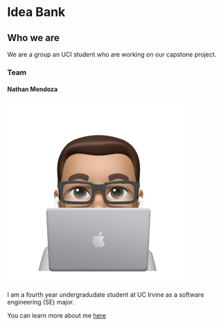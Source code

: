 # Idea Bank

## Who we are

We are a group an UCI student who are working on our capstone project. 

### Team

#### Nathan Mendoza

![Nathan Mendoza's Avatar](https://github.com/idea-bank/.github/blob/main/images/nathan-mendoza-avatar.png?raw=true)

I am a fourth year undergradudate student at UC Irvine as a software engineering (SE) major.

You can learn more about me [here](https://nathancmendoza.live)
